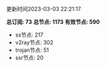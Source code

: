 更新时间2023-03-03 22:21:17

**总订阅: 73**
**总节点: 1173**
**有效节点: 590**
- ss节点: 217
- v2ray节点: 302
- trojan节点: 51
- ssr节点: 20
